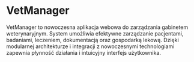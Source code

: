 # VetManager
VetManager to nowoczesna aplikacja webowa do zarządzania gabinetem weterynaryjnym. System umożliwia efektywne zarządzanie pacjentami, badaniami, leczeniem, dokumentacją oraz gospodarką lekową. Dzięki modularnej architekturze i integracji z nowoczesnymi technologiami zapewnia płynność działania i intuicyjny interfejs użytkownika.
